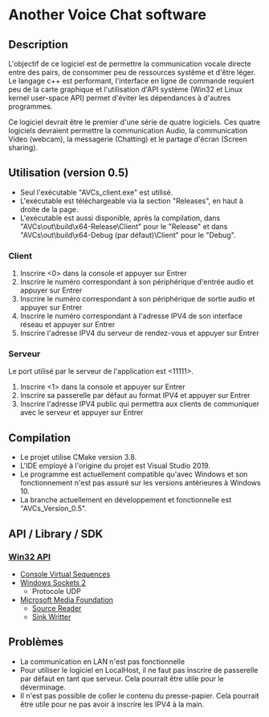 # Another Voice Chat software
## Description
L'objectif de ce logiciel est de permettre la communication vocale directe entre des pairs, de consommer peu de ressources système et d'être léger.\
Le langage c++ est performant, l'interface en ligne de commande requiert peu de la carte graphique et l'utilisation d'API 
système (Win32 et Linux kernel user-space API) permet d'éviter les dépendances à d'autres programmes.

Ce logiciel devrait être le premier d'une série de quatre logiciels. Ces quatre logiciels devraient permettre la
communication Audio, la communication Video (webcam), la messagerie (Chatting) et le partage d'écran (Screen sharing).

## Utilisation (version 0.5)
*	Seul l'exécutable "AVCs_client.exe" est utilisé.
*	L'exécutable est téléchargeable via la section "Releases", en haut à droite de la page.
*	L'exécutable est aussi disponible, après la compilation, dans "AVCs\out\build\x64-Release\Client" pour le "Release" et dans "AVCs\out\build\x64-Debug (par défaut)\Client" pour le "Debug".

### Client
1.	Inscrire <0> dans la console et appuyer sur Entrer
2.	Inscrire le numéro correspondant à son périphérique d'entrée audio et appuyer sur Entrer
3.	Inscrire le numéro correspondant à son périphérique de sortie audio et appuyer sur Entrer
4.	Inscrire le numéro correspondant à l'adresse IPV4 de son interface réseau et appuyer sur Entrer
5.	Inscrire l'adresse IPV4 du serveur de rendez-vous et appuyer sur Entrer

### Serveur
Le port utilisé par le serveur de l'application est <11111>.

1.	Inscrire <1> dans la console et appuyer sur Entrer
2.	Inscrire sa passerelle par défaut au format IPV4 et appuyer sur Entrer
3.	Inscrire l'adresse IPV4 public qui permettra aux clients de communiquer avec le serveur et appuyer sur Entrer

## Compilation
*	Le projet utilise CMake version 3.8.
*	L'IDE employé à l'origine du projet est Visual Studio 2019.
*	Le programme est actuellement compatible qu'avec Windows et son fonctionnement n'est pas assuré sur les versions antérieures à Windows 10.
*	La branche actuellement en développement et fonctionnelle est "AVCs_Version_0.5".

## API / Library / SDK
### [Win32 API](https://docs.microsoft.com/en-us/windows/win32/)
*	[Console Virtual Sequences](https://docs.microsoft.com/en-us/windows/console/console-virtual-terminal-sequences)
*	[Windows Sockets 2](https://docs.microsoft.com/en-us/windows/win32/winsock/windows-sockets-start-page-2)
	*	Protocole UDP
*	[Microsoft Media Foundation](https://docs.microsoft.com/en-us/windows/win32/medfound/microsoft-media-foundation-sdk)
	*	[Source Reader](https://docs.microsoft.com/en-us/windows/win32/medfound/source-reader)
	*	[Sink Writter](https://docs.microsoft.com/en-us/windows/win32/medfound/sink-writer)
	
## Problèmes
*	La communication en LAN n'est pas fonctionnelle
*	Pour utiliser le logiciel en LocalHost, il ne faut pas inscrire de passerelle par défaut en tant que serveur. Cela pourrait être utile pour le déverminage.
*	Il n'est pas possible de coller le contenu du presse-papier. Cela pourrait être utile pour ne pas avoir à inscrire les IPV4 à la main.
